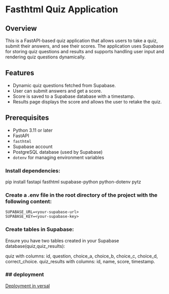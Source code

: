 # Fasthtml Quiz Application
## Overview

This is a FastAPI-based quiz application that allows users to take a quiz, submit their answers, and see their scores. The application uses Supabase for storing quiz questions and results and supports handling user input and rendering quiz questions dynamically.

## Features

- Dynamic quiz questions fetched from Supabase.
- User can submit answers and get a score.
- Score is saved to a Supabase database with a timestamp.
- Results page displays the score and allows the user to retake the quiz.

## Prerequisites

- Python 3.11 or later
- FastAPI
- `fasthtml`
- Supabase account
- PostgreSQL database (used by Supabase)
- `dotenv` for managing environment variables
  
### Install dependencies:
   pip install fastapi fasthtml supabase-python python-dotenv pytz

### Create a .env file in the root directory of the project with the following content:
    SUPABASE_URL=<your-supabase-url>
    SUPABASE_KEY=<your-supabase-key>
    
### Create tables in Supabase:

Ensure you have two tables created in your Supabase database(quiz,quiz_results):

quiz with columns: id, question, choice_a, choice_b, choice_c, choice_d, correct_choice.
quiz_results with columns: id, name, score, timestamp.

### ## deployment
[Deployment in versal](https://fasthtml-quiz-29bf.vercel.app/)
